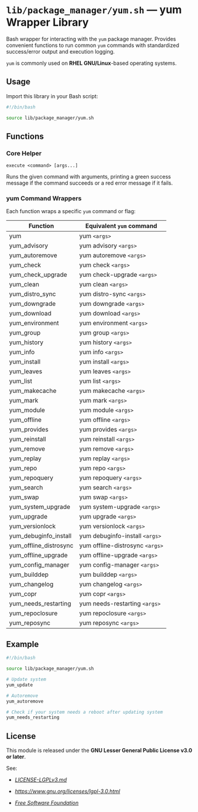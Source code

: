 # `lib/package_manager/yum.sh` — yum Wrapper Library

Bash wrapper for interacting with the `yum` package manager. Provides convenient functions to run common `yum` commands with standardized success/error output and execution logging.

`yum` is commonly used on **RHEL GNU/Linux**-based operating systems.

## Usage

Import this library in your Bash script:

```bash
#!/bin/bash

source lib/package_manager/yum.sh
```

## Functions

### Core Helper

`execute <command> [args...]`

Runs the given command with arguments, printing a green success message if the command succeeds or a red error message if it fails.

### yum Command Wrappers

Each function wraps a specific `yum` command or flag:

| **Function**           | **Equivalent `yum` command**    |
|------------------------|---------------------------------|
| yum                    | yum `<args>`                    |
| yum_advisory           | yum advisory `<args>`           |
| yum_autoremove         | yum autoremove `<args>`         |
| yum_check              | yum check `<args>`              |
| yum_check_upgrade      | yum check-upgrade `<args>`      |
| yum_clean              | yum clean `<args>`              |
| yum_distro_sync        | yum distro-sync `<args>`        |
| yum_downgrade          | yum downgrade `<args>`          |
| yum_download           | yum download `<args>`           |
| yum_environment        | yum environment `<args>`        |
| yum_group              | yum group `<args>`              |
| yum_history            | yum history `<args>`            |
| yum_info               | yum info `<args>`               |
| yum_install            | yum install `<args>`            |
| yum_leaves             | yum leaves `<args>`             |
| yum_list               | yum list `<args>`               |
| yum_makecache          | yum makecache `<args>`          |
| yum_mark               | yum mark `<args>`               |
| yum_module             | yum module `<args>`             |
| yum_offline            | yum offline `<args>`            |
| yum_provides           | yum provides `<args>`           |
| yum_reinstall          | yum reinstall `<args>`          |
| yum_remove             | yum remove `<args>`             |
| yum_replay             | yum replay `<args>`             |
| yum_repo               | yum repo `<args>`               |
| yum_repoquery          | yum repoquery `<args>`          |
| yum_search             | yum search `<args>`             |
| yum_swap               | yum swap `<args>`               |
| yum_system_upgrade     | yum system-upgrade `<args>`     |
| yum_upgrade            | yum upgrade `<args>`            |
| yum_versionlock        | yum versionlock `<args>`        |
| yum_debuginfo_install  | yum debuginfo-install `<args>`  |
| yum_offline_distrosync | yum offline-distrosync `<args>` |
| yum_offline_upgrade    | yum offline-upgrade `<args>`    |
| yum_config_manager     | yum config-manager `<args>`     |
| yum_builddep           | yum builddep `<args>`           |
| yum_changelog          | yum changelog `<args>`          |
| yum_copr               | yum copr `<args>`               |
| yum_needs_restarting   | yum needs-restarting `<args>`   |
| yum_repoclosure        | yum repoclosure `<args>`        |
| yum_reposync           | yum reposync `<args>`           |


## Example

```bash
#!/bin/bash

source lib/package_manager/yum.sh

# Update system
yum_update

# Autoremove
yum_autoremove

# Check if your system needs a reboot after updating system
yum_needs_restarting
```

## License

This module is released under the **GNU Lesser General Public License v3.0 or later**.

See:

- [_LICENSE-LGPLv3.md_](https://github.com/Archetypum/tum-bash/blob/master/LICENSE-LGPLv3.md)

- _https://www.gnu.org/licenses/lgpl-3.0.html_

- [_Free Software Foundation_](https://www.fsf.org/)
